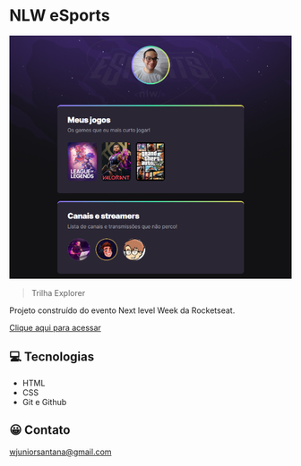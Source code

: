 # NLW eSports

![preview](./github/preview.png)

> Trilha Explorer

Projeto construído do evento Next level Week da Rocketseat.

[Clique aqui para acessar](https://wilsonsantanajr.github.io/esports/)

## 💻 Tecnologias

- HTML
- CSS
- Git e Github

## 😀 Contato

wjuniorsantana@gmail.com
